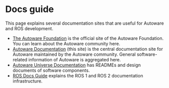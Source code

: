 # Docs guide

This page explains several documentation sites that are useful for Autoware and ROS development.

- [The Autoware Foundation](https://www.autoware.org/) is the official site of the Autoware Foundation. You can learn about the Autoware community here.
- [Autoware Documentation](https://autowarefoundation.github.io/autoware-documentation) (this site) is the central documentation site for Autoware maintained by the Autoware community. General software-related information of Autoware is aggregated here.
- [Autoware Universe Documentation](https://autowarefoundation.github.io/autoware.universe) has READMEs and design documents of software components.
- [ROS Docs Guide](https://docs.ros.org/en/rolling/Docs-Guide.html) explains the ROS 1 and ROS 2 documentation infrastructure.
